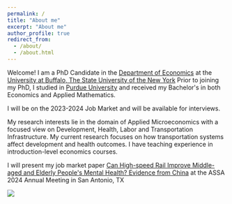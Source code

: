 ```yaml
---
permalink: /
title: "About me"
excerpt: "About me"
author_profile: true
redirect_from: 
  - /about/
  - /about.html
---
```


Welcome! I am a PhD Candidate in the [Department of Economics](https://arts-sciences.buffalo.edu/economics.html) at the [University at Buffalo, The State University of the New York](https://www.buffalo.edu/) Prior to joining my PhD, I studied in [Purdue University](https://www.purdue.edu/) and received my Bachelor's in both Economics and Applied Mathematics.

I will be on the 2023-2024 Job Market and will be available for interviews. 

My research interests lie in the domain of Applied Microeconomics with a focused view on Development, Health, Labor and Transportation Infrastructure. My current research focuses on how transportation systems affect development and health outcomes. I have teaching experience in introduction-level economics courses. 

I will present my job market paper [Can High-speed Rail Improve Middle-aged and Elderly People's Mental Health? Evidence from China]() at the ASSA 2024 Annual Meeting in San Antonio, TX

![](/yushangw/images/baking/worldmap.jpg)